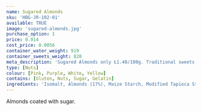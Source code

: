 ```yaml
---
name: Sugared Almonds
sku: 'HBG-JR-102-01'
available: TRUE
image: 'sugared-almonds.jpg'
purchase_option: 1
price: 0.014
cost_price: 0.0056
container_water_weight: 919
container_sweets_weight: 820
meta_description: 'Sugared Almonds only Ł1.40/100g. Traditional sweets and more at Humbugs Confectionery Store. Specialists in satisfying your sweet tooth!'
type: [Nuts]
colour: [Pink, Purple, White, Yellow]
contains: [Gluten, Nuts, Sugar, Gelatin]
ingredients: 'Isomalt, Almonds (17%), Maize Starch, Modified Tapioca Starch, Colours: E120, E132, E160A'
---
```

Almonds coated with sugar.